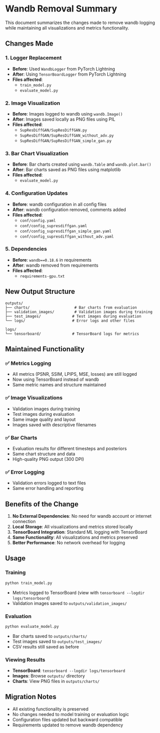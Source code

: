 # Wandb Removal Summary

This document summarizes the changes made to remove wandb logging while maintaining all visualizations and metrics functionality.

## Changes Made

### 1. Logger Replacement
- **Before**: Used `WandbLogger` from PyTorch Lightning
- **After**: Using `TensorBoardLogger` from PyTorch Lightning
- **Files affected**: 
  - `train_model.py`
  - `evaluate_model.py`

### 2. Image Visualization
- **Before**: Images logged to wandb using `wandb.Image()`
- **After**: Images saved locally as PNG files using PIL
- **Files affected**:
  - `SupResDiffGAN/SupResDiffGAN.py`
  - `SupResDiffGAN/SupResDiffGAN_without_adv.py`
  - `SupResDiffGAN/SupResDiffGAN_simple_gan.py`

### 3. Bar Chart Visualization
- **Before**: Bar charts created using `wandb.Table` and `wandb.plot.bar()`
- **After**: Bar charts saved as PNG files using matplotlib
- **Files affected**:
  - `evaluate_model.py`

### 4. Configuration Updates
- **Before**: wandb configuration in all config files
- **After**: wandb configuration removed, comments added
- **Files affected**:
  - `conf/config.yaml`
  - `conf/config_supresdiffgan.yaml`
  - `conf/config_supresdiffgan_simple_gan.yaml`
  - `conf/config_supresdiffgan_without_adv.yaml`

### 5. Dependencies
- **Before**: `wandb==0.18.6` in requirements
- **After**: wandb removed from requirements
- **Files affected**:
  - `requirements-gpu.txt`

## New Output Structure

```
outputs/
├── charts/                    # Bar charts from evaluation
├── validation_images/         # Validation images during training
├── test_images/              # Test images during evaluation
└── logs/                     # Error logs and other files

logs/
└── tensorboard/              # TensorBoard logs for metrics
```

## Maintained Functionality

### ✅ Metrics Logging
- All metrics (PSNR, SSIM, LPIPS, MSE, losses) are still logged
- Now using TensorBoard instead of wandb
- Same metric names and structure maintained

### ✅ Image Visualizations
- Validation images during training
- Test images during evaluation
- Same image quality and layout
- Images saved with descriptive filenames

### ✅ Bar Charts
- Evaluation results for different timesteps and posteriors
- Same chart structure and data
- High-quality PNG output (300 DPI)

### ✅ Error Logging
- Validation errors logged to text files
- Same error handling and reporting

## Benefits of the Change

1. **No External Dependencies**: No need for wandb account or internet connection
2. **Local Storage**: All visualizations and metrics stored locally
3. **TensorBoard Integration**: Standard ML logging with TensorBoard
4. **Same Functionality**: All visualizations and metrics preserved
5. **Better Performance**: No network overhead for logging

## Usage

### Training
```bash
python train_model.py
```
- Metrics logged to TensorBoard (view with `tensorboard --logdir logs/tensorboard`)
- Validation images saved to `outputs/validation_images/`

### Evaluation
```bash
python evaluate_model.py
```
- Bar charts saved to `outputs/charts/`
- Test images saved to `outputs/test_images/`
- CSV results still saved as before

### Viewing Results
- **TensorBoard**: `tensorboard --logdir logs/tensorboard`
- **Images**: Browse `outputs/` directory
- **Charts**: View PNG files in `outputs/charts/`

## Migration Notes

- All existing functionality is preserved
- No changes needed to model training or evaluation logic
- Configuration files updated but backward compatible
- Requirements updated to remove wandb dependency
